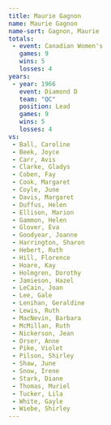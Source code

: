 ```yaml
---
title: Maurie Gagnon
name: Maurie Gagnon
name-sort: Gagnon, Maurie
totals:
 - event: Canadian Women's
   games: 9
   wins: 5
   losses: 4
years:
 - year: 1966
   event: Diamond D
   team: "QC"
   position: Lead
   games: 9
   wins: 5
   losses: 4
vs:
 - Ball, Caroline
 - Beek, Joyce
 - Carr, Avis
 - Clarke, Gladys
 - Coben, Fay
 - Cook, Margaret
 - Coyle, June
 - Davis, Margaret
 - Duffus, Helen
 - Ellison, Marion
 - Gammon, Helen
 - Glover, Eva
 - Goodyear, Joanne
 - Harrington, Sharon
 - Hebert, Ruth
 - Hill, Florence
 - Hoare, Kay
 - Holmgren, Dorothy
 - Jamieson, Hazel
 - LeCain, Joan
 - Lee, Gale
 - Lenihan, Geraldine
 - Lewis, Ruth
 - MacNevin, Barbara
 - McMillan, Ruth
 - Nickerson, Jean
 - Orser, Anne
 - Pike, Violet
 - Pilson, Shirley
 - Shaw, June
 - Snow, Irene
 - Stark, Diane
 - Thomas, Muriel
 - Tucker, Lila
 - White, Gayle
 - Wiebe, Shirley
---
```


